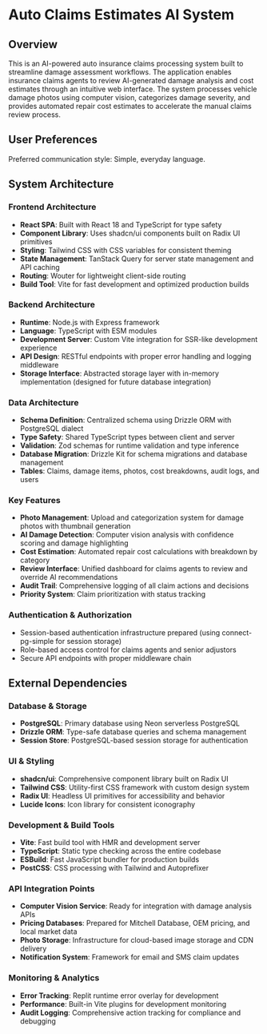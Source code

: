 # Auto Claims Estimates AI System

## Overview

This is an AI-powered auto insurance claims processing system built to streamline damage assessment workflows. The application enables insurance claims agents to review AI-generated damage analysis and cost estimates through an intuitive web interface. The system processes vehicle damage photos using computer vision, categorizes damage severity, and provides automated repair cost estimates to accelerate the manual claims review process.

## User Preferences

Preferred communication style: Simple, everyday language.

## System Architecture

### Frontend Architecture
- **React SPA**: Built with React 18 and TypeScript for type safety
- **Component Library**: Uses shadcn/ui components built on Radix UI primitives
- **Styling**: Tailwind CSS with CSS variables for consistent theming
- **State Management**: TanStack Query for server state management and API caching
- **Routing**: Wouter for lightweight client-side routing
- **Build Tool**: Vite for fast development and optimized production builds

### Backend Architecture
- **Runtime**: Node.js with Express framework
- **Language**: TypeScript with ESM modules
- **Development Server**: Custom Vite integration for SSR-like development experience
- **API Design**: RESTful endpoints with proper error handling and logging middleware
- **Storage Interface**: Abstracted storage layer with in-memory implementation (designed for future database integration)

### Data Architecture
- **Schema Definition**: Centralized schema using Drizzle ORM with PostgreSQL dialect
- **Type Safety**: Shared TypeScript types between client and server
- **Validation**: Zod schemas for runtime validation and type inference
- **Database Migration**: Drizzle Kit for schema migrations and database management
- **Tables**: Claims, damage items, photos, cost breakdowns, audit logs, and users

### Key Features
- **Photo Management**: Upload and categorization system for damage photos with thumbnail generation
- **AI Damage Detection**: Computer vision analysis with confidence scoring and damage highlighting
- **Cost Estimation**: Automated repair cost calculations with breakdown by category
- **Review Interface**: Unified dashboard for claims agents to review and override AI recommendations
- **Audit Trail**: Comprehensive logging of all claim actions and decisions
- **Priority System**: Claim prioritization with status tracking

### Authentication & Authorization
- Session-based authentication infrastructure prepared (using connect-pg-simple for session storage)
- Role-based access control for claims agents and senior adjustors
- Secure API endpoints with proper middleware chain

## External Dependencies

### Database & Storage
- **PostgreSQL**: Primary database using Neon serverless PostgreSQL
- **Drizzle ORM**: Type-safe database queries and schema management
- **Session Store**: PostgreSQL-based session storage for authentication

### UI & Styling
- **shadcn/ui**: Comprehensive component library built on Radix UI
- **Tailwind CSS**: Utility-first CSS framework with custom design system
- **Radix UI**: Headless UI primitives for accessibility and behavior
- **Lucide Icons**: Icon library for consistent iconography

### Development & Build Tools
- **Vite**: Fast build tool with HMR and development server
- **TypeScript**: Static type checking across the entire codebase
- **ESBuild**: Fast JavaScript bundler for production builds
- **PostCSS**: CSS processing with Tailwind and Autoprefixer

### API Integration Points
- **Computer Vision Service**: Ready for integration with damage analysis APIs
- **Pricing Databases**: Prepared for Mitchell Database, OEM pricing, and local market data
- **Photo Storage**: Infrastructure for cloud-based image storage and CDN delivery
- **Notification System**: Framework for email and SMS claim updates

### Monitoring & Analytics
- **Error Tracking**: Replit runtime error overlay for development
- **Performance**: Built-in Vite plugins for development monitoring
- **Audit Logging**: Comprehensive action tracking for compliance and debugging